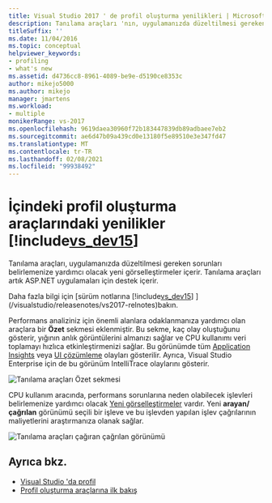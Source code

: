 ```yaml
---
title: Visual Studio 2017 ' de profil oluşturma yenilikleri | Microsoft Docs
description: Tanılama araçları 'nın, uygulamanızda düzeltilmesi gereken sorunları belirlemenize yardımcı olmak üzere yeni görselleştirmeler dahil edileceğini öğrenin.
titleSuffix: ''
ms.date: 11/04/2016
ms.topic: conceptual
helpviewer_keywords:
- profiling
- what's new
ms.assetid: d4736cc8-8961-4089-be9e-d5190ce8353c
author: mikejo5000
ms.author: mikejo
manager: jmartens
ms.workload:
- multiple
monikerRange: vs-2017
ms.openlocfilehash: 9619daea30960f72b183447839db89adbaee7eb2
ms.sourcegitcommit: ae6d47b09a439cd0e13180f5e89510e3e347fd47
ms.translationtype: MT
ms.contentlocale: tr-TR
ms.lasthandoff: 02/08/2021
ms.locfileid: "99938492"
---
```

# <a name="whats-new-in-profiling-tools-in-includevs_dev15"></a>İçindeki profil oluşturma araçlarındaki yenilikler [!include[vs_dev15](../misc/includes/vs_dev15_md.md)]

Tanılama araçları, uygulamanızda düzeltilmesi gereken sorunları belirlemenize yardımcı olacak yeni görselleştirmeler içerir. Tanılama araçları artık ASP.NET uygulamaları için destek içerir.

Daha fazla bilgi için [sürüm notlarına [!include[vs_dev15](../misc/includes/vs_dev15_md.md)] ](/visualstudio/releasenotes/vs2017-relnotes)bakın.

Performans analiziniz için önemli alanlara odaklanmanıza yardımcı olan araçlara bir **Özet** sekmesi eklenmiştir. Bu sekme, kaç olay oluştuğunu gösterir, yığının anlık görüntülerini almanızı sağlar ve CPU kullanımı veri toplamayı hızlıca etkinleştirmenizi sağlar. Bu görünümde tüm [Application Insights](/azure/azure-monitor/app/visual-studio) veya [UI çözümleme](/visualstudio/releasenotes/vs2017-relnotes) olayları gösterilir. Ayrıca, Visual Studio Enterprise için de bu görünüm IntelliTrace olaylarını gösterir.

![Tanılama araçları Özet sekmesi](../profiling/media/diag-tools-summary-tab-2.png "DiagToolsSummaryTab")

CPU kullanım aracında, performans sorunlarına neden olabilecek işlevleri belirlemenize yardımcı olacak [Yeni görselleştirmeler](../profiling/Beginners-Guide-to-Performance-Profiling.md) vardır. Yeni **arayan/çağrılan** görünümü seçili bir işleve ve bu işlevden yapılan işlev çağrılarının maliyetlerini araştırmanıza olanak sağlar.

![Tanılama araçları çağıran çağrılan görünümü](../profiling/media/diag-tools-caller-callee-2.png "Diagtoolscallerçağrılan")

## <a name="see-also"></a>Ayrıca bkz.

- [Visual Studio 'da profil](../profiling/index.yml)
- [Profil oluşturma araçlarına ilk bakış](../profiling/profiling-feature-tour.md)